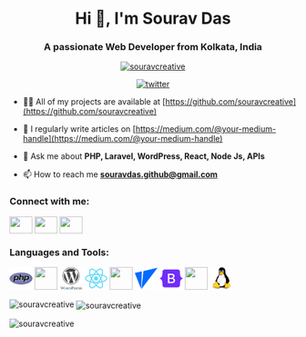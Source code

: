 <h1 align="center">Hi 👋, I'm Sourav Das</h1>
<h3 align="center">A passionate Web Developer from Kolkata, India</h3>

<p align="center"> <a href="https://github.com/ryo-ma/github-profile-trophy"><img src="https://github-profile-trophy.vercel.app/?username=souravcreative" alt="souravcreative" /></a> </p>

<p align="center"> <a href="https://twitter.com/YOUR_TWITTER" target="blank"><img src="https://img.shields.io/twitter/follow/YOUR_TWITTER?logo=twitter&style=for-the-badge" alt="twitter" /></a> </p>

- 👨‍💻 All of my projects are available at [https://github.com/souravcreative](https://github.com/souravcreative)

- 📝 I regularly write articles on [https://medium.com/@your-medium-handle](https://medium.com/@your-medium-handle)

- 💬 Ask me about **PHP, Laravel, WordPress, React, Node Js, APIs**

- 📫 How to reach me **souravdas.github@gmail.com**

<h3 align="left">Connect with me:</h3>
<p align="left">
<a href="https://www.linkedin.com/in/sourav-creative/" target="blank"><img align="center" src="https://raw.githubusercontent.com/rahuldkjain/github-profile-readme-generator/master/src/images/icons/Social/linked-in-alt.svg" height="30" width="40" /></a>
<a href="https://facebook.com/YOUR_FACEBOOK" target="blank"><img align="center" src="https://raw.githubusercontent.com/rahuldkjain/github-profile-readme-generator/master/src/images/icons/Social/facebook.svg" height="30" width="40" /></a>
<a href="https://instagram.com/YOUR_INSTAGRAM" target="blank"><img align="center" src="https://raw.githubusercontent.com/rahuldkjain/github-profile-readme-generator/master/src/images/icons/Social/instagram.svg" height="30" width="40" /></a>
</p>

<h3 align="left">Languages and Tools:</h3>
<p align="left">
<a href="https://www.php.net" target="_blank"><img src="https://raw.githubusercontent.com/devicons/devicon/master/icons/php/php-original.svg" width="40" height="40"/></a>
<a href="https://laravel.com" target="_blank"><img src="https://www.svgrepo.com/show/353985/laravel.svg" width="40" height="40"/></a>
<a href="https://wordpress.org/" target="_blank"><img src="https://raw.githubusercontent.com/devicons/devicon/master/icons/wordpress/wordpress-original.svg" width="40" height="40"/></a>
<a href="https://reactjs.org/" target="_blank"><img src="https://raw.githubusercontent.com/devicons/devicon/master/icons/react/react-original.svg" width="40" height="40"/></a>
<a href="https://nextjs.org/" target="_blank"><img src="https://www.svgrepo.com/svg/342062/next-js" width="40" height="40"/></a>
<a href="https://vitejs.dev/" target="_blank"><img src="https://raw.githubusercontent.com/devicons/devicon/master/icons/vite/vite-original.svg" width="40" height="40"/></a>
<a href="https://getbootstrap.com/" target="_blank"><img src="https://raw.githubusercontent.com/devicons/devicon/master/icons/bootstrap/bootstrap-plain.svg" width="40" height="40"/></a>
<a href="https://nodejs.org/en" target="_blank"><img src="https://www.svgrepo.com/svg/354118/nodejs" width="40" height="40"/></a>
<a href="https://www.linux.org/" target="_blank"><img src="https://raw.githubusercontent.com/devicons/devicon/master/icons/linux/linux-original.svg" width="40" height="40"/></a>
</p>

<p><img align="left" src="https://github-readme-stats.vercel.app/api/top-langs?username=souravcreative&show_icons=true&locale=en&layout=compact" alt="souravcreative" /></p>

<p>&nbsp;<img align="center" src="https://github-readme-stats.vercel.app/api?username=souravcreative&show_icons=true&locale=en" alt="souravcreative" /></p>

<p><img align="center" src="https://github-readme-streak-stats.herokuapp.com/?user=souravcreative&" alt="souravcreative" /></p>

